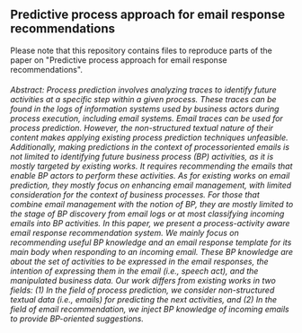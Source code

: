 <div id="top"></div>

## Predictive process approach for email response recommendations
Please note that this repository contains files to reproduce parts of the paper on "Predictive process approach for email response recommendations".

###### Abstract: Process prediction involves analyzing traces to identify future activities at a specific step within a given process. These traces can be found in the logs of information systems used by business actors during process execution, including email systems. Email traces can be used for process prediction. However, the non-structured textual nature of their content makes applying existing process prediction techniques unfeasible. Additionally, making predictions in the context of processoriented emails is not limited to identifying future business process (BP) activities, as it is mostly targeted by existing works. It requires recommending the emails that enable BP actors to perform these activities. As for existing works on email prediction, they mostly focus on enhancing email management, with limited consideration for the context of business processes. For those that combine email management with the notion of BP, they are mostly limited to the stage of BP discovery from email logs or at most classifying incoming emails into BP activities. In this paper, we present a process-activity aware email response recommendation system. We mainly focus on recommending useful BP knowledge and an email response template for its main body when responding to an incoming email. These BP knowledge are about the set of activities to be expressed in the email responses, the intention of expressing them in the email (i.e., speech act), and the manipulated business data. Our work differs from existing works in two fields: (1) In the field of process prediction, we consider non-structured textual data (i.e., emails) for predicting the next activities, and (2) In the field of email recommendation, we inject BP knowledge of incoming emails to provide BP-oriented suggestions.

<!-- MARKDOWN LINKS & IMAGES -->
<!-- https://www.markdownguide.org/basic-syntax/#reference-style-links -->
[contributors-shield]: https://img.shields.io/github/contributors/othneildrew/Best-README-Template.svg?style=for-the-badge
[contributors-url]: https://github.com/othneildrew/Best-README-Template/graphs/contributors
[forks-shield]: https://img.shields.io/github/forks/othneildrew/Best-README-Template.svg?style=for-the-badge
[forks-url]: https://github.com/othneildrew/Best-README-Template/network/members
[stars-shield]: https://img.shields.io/github/stars/othneildrew/Best-README-Template.svg?style=for-the-badge
[stars-url]: https://github.com/othneildrew/Best-README-Template/stargazers
[issues-shield]: https://img.shields.io/github/issues/othneildrew/Best-README-Template.svg?style=for-the-badge
[issues-url]: https://github.com/othneildrew/Best-README-Template/issues
[license-shield]: https://img.shields.io/github/license/othneildrew/Best-README-Template.svg?style=for-the-badge
[license-url]: https://github.com/othneildrew/Best-README-Template/blob/master/LICENSE.txt
[linkedin-shield]: https://img.shields.io/badge/-LinkedIn-black.svg?style=for-the-badge&logo=linkedin&colorB=555
[linkedin-url]: https://linkedin.com/in/othneildrew
[product-screenshot]: images/screenshot.png
[Next.js]: https://img.shields.io/badge/next.js-000000?style=for-the-badge&logo=nextdotjs&logoColor=white
[Next-url]: https://nextjs.org/
[React.js]: https://img.shields.io/badge/React-20232A?style=for-the-badge&logo=react&logoColor=61DAFB
[React-url]: https://reactjs.org/
[Vue.js]: https://img.shields.io/badge/Vue.js-35495E?style=for-the-badge&logo=vuedotjs&logoColor=4FC08D
[Vue-url]: https://vuejs.org/
[Angular.io]: https://img.shields.io/badge/Angular-DD0031?style=for-the-badge&logo=angular&logoColor=white
[Angular-url]: https://angular.io/
[Svelte.dev]: https://img.shields.io/badge/Svelte-4A4A55?style=for-the-badge&logo=svelte&logoColor=FF3E00
[Svelte-url]: https://svelte.dev/
[Laravel.com]: https://img.shields.io/badge/Laravel-FF2D20?style=for-the-badge&logo=laravel&logoColor=white
[Laravel-url]: https://laravel.com
[Bootstrap.com]: https://img.shields.io/badge/Bootstrap-563D7C?style=for-the-badge&logo=bootstrap&logoColor=white
[Bootstrap-url]: https://getbootstrap.com
[JQuery.com]: https://img.shields.io/badge/jQuery-0769AD?style=for-the-badge&logo=jquery&logoColor=white
[JQuery-url]: https://jquery.com 
